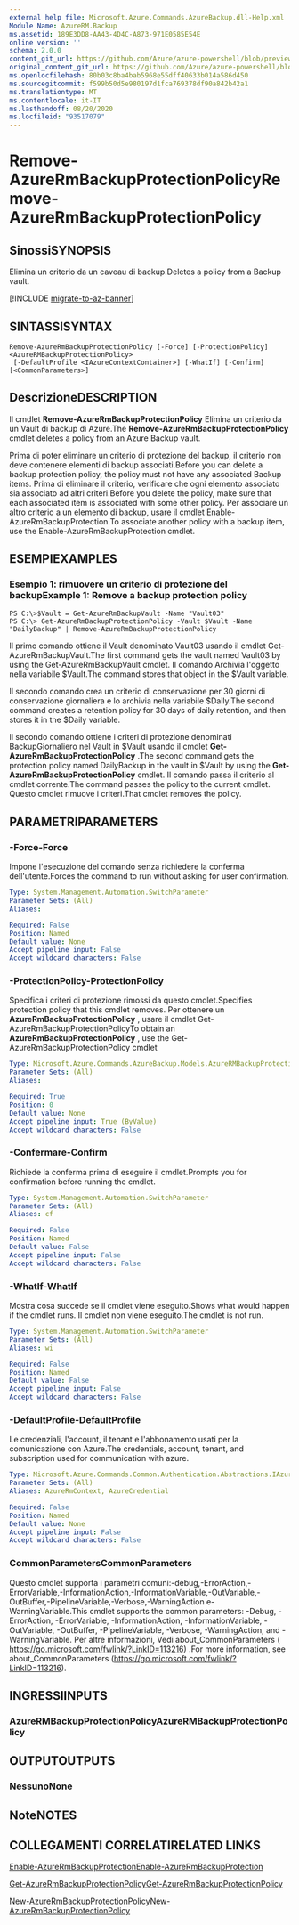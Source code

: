 ```yaml
---
external help file: Microsoft.Azure.Commands.AzureBackup.dll-Help.xml
Module Name: AzureRM.Backup
ms.assetid: 189E3DD8-AA43-4D4C-A873-971E0585E54E
online version: ''
schema: 2.0.0
content_git_url: https://github.com/Azure/azure-powershell/blob/preview/src/ResourceManager/AzureBackup/Commands.AzureBackup/help/Remove-AzureRmBackupProtectionPolicy.md
original_content_git_url: https://github.com/Azure/azure-powershell/blob/preview/src/ResourceManager/AzureBackup/Commands.AzureBackup/help/Remove-AzureRmBackupProtectionPolicy.md
ms.openlocfilehash: 80b03c8ba4bab5968e55dff40633b014a586d450
ms.sourcegitcommit: f599b50d5e980197d1fca769378df90a842b42a1
ms.translationtype: MT
ms.contentlocale: it-IT
ms.lasthandoff: 08/20/2020
ms.locfileid: "93517079"
---
```

# <span data-ttu-id="9e6e4-101">Remove-AzureRmBackupProtectionPolicy</span><span class="sxs-lookup"><span data-stu-id="9e6e4-101">Remove-AzureRmBackupProtectionPolicy</span></span>

## <span data-ttu-id="9e6e4-102">Sinossi</span><span class="sxs-lookup"><span data-stu-id="9e6e4-102">SYNOPSIS</span></span>
<span data-ttu-id="9e6e4-103">Elimina un criterio da un caveau di backup.</span><span class="sxs-lookup"><span data-stu-id="9e6e4-103">Deletes a policy from a Backup vault.</span></span>

[!INCLUDE [migrate-to-az-banner](../../includes/migrate-to-az-banner.md)]

## <span data-ttu-id="9e6e4-104">SINTASSI</span><span class="sxs-lookup"><span data-stu-id="9e6e4-104">SYNTAX</span></span>

```
Remove-AzureRmBackupProtectionPolicy [-Force] [-ProtectionPolicy] <AzureRMBackupProtectionPolicy>
 [-DefaultProfile <IAzureContextContainer>] [-WhatIf] [-Confirm] [<CommonParameters>]
```

## <span data-ttu-id="9e6e4-105">Descrizione</span><span class="sxs-lookup"><span data-stu-id="9e6e4-105">DESCRIPTION</span></span>
<span data-ttu-id="9e6e4-106">Il cmdlet **Remove-AzureRmBackupProtectionPolicy** Elimina un criterio da un Vault di backup di Azure.</span><span class="sxs-lookup"><span data-stu-id="9e6e4-106">The **Remove-AzureRmBackupProtectionPolicy** cmdlet deletes a policy from an Azure Backup vault.</span></span>

<span data-ttu-id="9e6e4-107">Prima di poter eliminare un criterio di protezione del backup, il criterio non deve contenere elementi di backup associati.</span><span class="sxs-lookup"><span data-stu-id="9e6e4-107">Before you can delete a backup protection policy, the policy must not have any associated Backup items.</span></span>
<span data-ttu-id="9e6e4-108">Prima di eliminare il criterio, verificare che ogni elemento associato sia associato ad altri criteri.</span><span class="sxs-lookup"><span data-stu-id="9e6e4-108">Before you delete the policy, make sure that each associated item is associated with some other policy.</span></span>
<span data-ttu-id="9e6e4-109">Per associare un altro criterio a un elemento di backup, usare il cmdlet Enable-AzureRmBackupProtection.</span><span class="sxs-lookup"><span data-stu-id="9e6e4-109">To associate another policy with a backup item, use the Enable-AzureRmBackupProtection cmdlet.</span></span>

## <span data-ttu-id="9e6e4-110">ESEMPI</span><span class="sxs-lookup"><span data-stu-id="9e6e4-110">EXAMPLES</span></span>

### <span data-ttu-id="9e6e4-111">Esempio 1: rimuovere un criterio di protezione del backup</span><span class="sxs-lookup"><span data-stu-id="9e6e4-111">Example 1: Remove a backup protection policy</span></span>
```
PS C:\>$Vault = Get-AzureRmBackupVault -Name "Vault03"
PS C:\> Get-AzureRmBackupProtectionPolicy -Vault $Vault -Name "DailyBackup" | Remove-AzureRmBackupProtectionPolicy
```

<span data-ttu-id="9e6e4-112">Il primo comando ottiene il Vault denominato Vault03 usando il cmdlet Get-AzureRmBackupVault.</span><span class="sxs-lookup"><span data-stu-id="9e6e4-112">The first command gets the vault named Vault03 by using the Get-AzureRmBackupVault cmdlet.</span></span>
<span data-ttu-id="9e6e4-113">Il comando Archivia l'oggetto nella variabile $Vault.</span><span class="sxs-lookup"><span data-stu-id="9e6e4-113">The command stores that object in the $Vault variable.</span></span>

<span data-ttu-id="9e6e4-114">Il secondo comando crea un criterio di conservazione per 30 giorni di conservazione giornaliera e lo archivia nella variabile $Daily.</span><span class="sxs-lookup"><span data-stu-id="9e6e4-114">The second command creates a retention policy for 30 days of daily retention, and then stores it in the $Daily variable.</span></span>

<span data-ttu-id="9e6e4-115">Il secondo comando ottiene i criteri di protezione denominati BackupGiornaliero nel Vault in $Vault usando il cmdlet **Get-AzureRmBackupProtectionPolicy** .</span><span class="sxs-lookup"><span data-stu-id="9e6e4-115">The second command gets the protection policy named DailyBackup in the vault in $Vault by using the **Get-AzureRmBackupProtectionPolicy** cmdlet.</span></span>
<span data-ttu-id="9e6e4-116">Il comando passa il criterio al cmdlet corrente.</span><span class="sxs-lookup"><span data-stu-id="9e6e4-116">The command passes the policy to the current cmdlet.</span></span>
<span data-ttu-id="9e6e4-117">Questo cmdlet rimuove i criteri.</span><span class="sxs-lookup"><span data-stu-id="9e6e4-117">That cmdlet removes the policy.</span></span>

## <span data-ttu-id="9e6e4-118">PARAMETRI</span><span class="sxs-lookup"><span data-stu-id="9e6e4-118">PARAMETERS</span></span>

### <span data-ttu-id="9e6e4-119">-Force</span><span class="sxs-lookup"><span data-stu-id="9e6e4-119">-Force</span></span>
<span data-ttu-id="9e6e4-120">Impone l'esecuzione del comando senza richiedere la conferma dell'utente.</span><span class="sxs-lookup"><span data-stu-id="9e6e4-120">Forces the command to run without asking for user confirmation.</span></span>

```yaml
Type: System.Management.Automation.SwitchParameter
Parameter Sets: (All)
Aliases: 

Required: False
Position: Named
Default value: None
Accept pipeline input: False
Accept wildcard characters: False
```

### <span data-ttu-id="9e6e4-121">-ProtectionPolicy</span><span class="sxs-lookup"><span data-stu-id="9e6e4-121">-ProtectionPolicy</span></span>
<span data-ttu-id="9e6e4-122">Specifica i criteri di protezione rimossi da questo cmdlet.</span><span class="sxs-lookup"><span data-stu-id="9e6e4-122">Specifies protection policy that this cmdlet removes.</span></span>
<span data-ttu-id="9e6e4-123">Per ottenere un **AzureRmBackupProtectionPolicy** , usare il cmdlet Get-AzureRmBackupProtectionPolicy</span><span class="sxs-lookup"><span data-stu-id="9e6e4-123">To obtain an **AzureRmBackupProtectionPolicy** , use the Get-AzureRmBackupProtectionPolicy cmdlet</span></span>

```yaml
Type: Microsoft.Azure.Commands.AzureBackup.Models.AzureRMBackupProtectionPolicy
Parameter Sets: (All)
Aliases: 

Required: True
Position: 0
Default value: None
Accept pipeline input: True (ByValue)
Accept wildcard characters: False
```

### <span data-ttu-id="9e6e4-124">-Confermare</span><span class="sxs-lookup"><span data-stu-id="9e6e4-124">-Confirm</span></span>
<span data-ttu-id="9e6e4-125">Richiede la conferma prima di eseguire il cmdlet.</span><span class="sxs-lookup"><span data-stu-id="9e6e4-125">Prompts you for confirmation before running the cmdlet.</span></span>

```yaml
Type: System.Management.Automation.SwitchParameter
Parameter Sets: (All)
Aliases: cf

Required: False
Position: Named
Default value: False
Accept pipeline input: False
Accept wildcard characters: False
```

### <span data-ttu-id="9e6e4-126">-WhatIf</span><span class="sxs-lookup"><span data-stu-id="9e6e4-126">-WhatIf</span></span>
<span data-ttu-id="9e6e4-127">Mostra cosa succede se il cmdlet viene eseguito.</span><span class="sxs-lookup"><span data-stu-id="9e6e4-127">Shows what would happen if the cmdlet runs.</span></span>
<span data-ttu-id="9e6e4-128">Il cmdlet non viene eseguito.</span><span class="sxs-lookup"><span data-stu-id="9e6e4-128">The cmdlet is not run.</span></span>

```yaml
Type: System.Management.Automation.SwitchParameter
Parameter Sets: (All)
Aliases: wi

Required: False
Position: Named
Default value: False
Accept pipeline input: False
Accept wildcard characters: False
```

### <span data-ttu-id="9e6e4-129">-DefaultProfile</span><span class="sxs-lookup"><span data-stu-id="9e6e4-129">-DefaultProfile</span></span>
<span data-ttu-id="9e6e4-130">Le credenziali, l'account, il tenant e l'abbonamento usati per la comunicazione con Azure.</span><span class="sxs-lookup"><span data-stu-id="9e6e4-130">The credentials, account, tenant, and subscription used for communication with azure.</span></span>

```yaml
Type: Microsoft.Azure.Commands.Common.Authentication.Abstractions.IAzureContextContainer
Parameter Sets: (All)
Aliases: AzureRmContext, AzureCredential

Required: False
Position: Named
Default value: None
Accept pipeline input: False
Accept wildcard characters: False
```

### <span data-ttu-id="9e6e4-131">CommonParameters</span><span class="sxs-lookup"><span data-stu-id="9e6e4-131">CommonParameters</span></span>
<span data-ttu-id="9e6e4-132">Questo cmdlet supporta i parametri comuni:-debug,-ErrorAction,-ErrorVariable,-InformationAction,-InformationVariable,-OutVariable,-OutBuffer,-PipelineVariable,-Verbose,-WarningAction e-WarningVariable.</span><span class="sxs-lookup"><span data-stu-id="9e6e4-132">This cmdlet supports the common parameters: -Debug, -ErrorAction, -ErrorVariable, -InformationAction, -InformationVariable, -OutVariable, -OutBuffer, -PipelineVariable, -Verbose, -WarningAction, and -WarningVariable.</span></span> <span data-ttu-id="9e6e4-133">Per altre informazioni, Vedi about_CommonParameters ( https://go.microsoft.com/fwlink/?LinkID=113216) .</span><span class="sxs-lookup"><span data-stu-id="9e6e4-133">For more information, see about_CommonParameters (https://go.microsoft.com/fwlink/?LinkID=113216).</span></span>

## <span data-ttu-id="9e6e4-134">INGRESSI</span><span class="sxs-lookup"><span data-stu-id="9e6e4-134">INPUTS</span></span>

### <span data-ttu-id="9e6e4-135">AzureRMBackupProtectionPolicy</span><span class="sxs-lookup"><span data-stu-id="9e6e4-135">AzureRMBackupProtectionPolicy</span></span>

## <span data-ttu-id="9e6e4-136">OUTPUT</span><span class="sxs-lookup"><span data-stu-id="9e6e4-136">OUTPUTS</span></span>

### <span data-ttu-id="9e6e4-137">Nessuno</span><span class="sxs-lookup"><span data-stu-id="9e6e4-137">None</span></span>

## <span data-ttu-id="9e6e4-138">Note</span><span class="sxs-lookup"><span data-stu-id="9e6e4-138">NOTES</span></span>

## <span data-ttu-id="9e6e4-139">COLLEGAMENTI CORRELATI</span><span class="sxs-lookup"><span data-stu-id="9e6e4-139">RELATED LINKS</span></span>

[<span data-ttu-id="9e6e4-140">Enable-AzureRmBackupProtection</span><span class="sxs-lookup"><span data-stu-id="9e6e4-140">Enable-AzureRmBackupProtection</span></span>](./Enable-AzureRmBackupProtection.md)

[<span data-ttu-id="9e6e4-141">Get-AzureRmBackupProtectionPolicy</span><span class="sxs-lookup"><span data-stu-id="9e6e4-141">Get-AzureRmBackupProtectionPolicy</span></span>](./Get-AzureRmBackupProtectionPolicy.md)

[<span data-ttu-id="9e6e4-142">New-AzureRmBackupProtectionPolicy</span><span class="sxs-lookup"><span data-stu-id="9e6e4-142">New-AzureRmBackupProtectionPolicy</span></span>](./New-AzureRmBackupProtectionPolicy.md)


